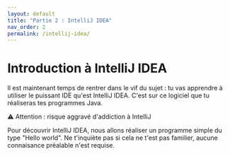 ```yaml
---
layout: default
title: "Partie 2 : IntelliJ IDEA"
nav_order: 2
permalink: /intellij-idea/
---
```


# Introduction à IntelliJ IDEA
Il est maintenant temps de rentrer dans le vif du sujet : tu vas apprendre à utiliser le puissant IDE qu'est IntelliJ IDEA. C'est sur ce logiciel que tu réaliseras tes programmes Java.

⚠️ Attention : risque aggravé d'addiction à IntelliJ

Pour découvrir IntelliJ IDEA, nous allons réaliser un programme simple du type "Hello world". Ne t'inquiète pas si cela ne t'est pas familier, aucune connaisance préalable n'est requise.
